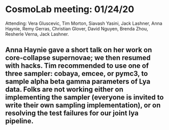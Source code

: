 # CosmoLab meeting: 01/24/20

Attending: Vera Gluscevic, Tim Morton, Siavash Yasini, Jack Lashner, Anna Haynie, Remy Gerras, Christian Glover, David Nguyen, Brenda Zhou, Resherle Verna, Jack Lashner. 

## Anna Haynie gave a short talk on her work on core-collapse supernovae; we then resumed with hacks. Tim recommended to use one of three sampler: cobaya, emcee, or pymc3, to sample alpha beta gamma parameters of Lya data. Folks are not working either on implementing the sampler (everyone is invited to write their own sampling implementation), or on resolving the test failures for our joint lya pipeline.

